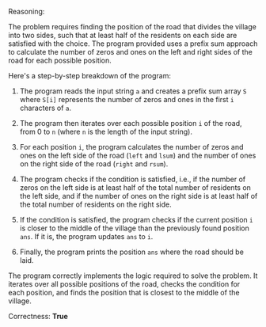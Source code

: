 Reasoning:

The problem requires finding the position of the road that divides the village into two sides, such that at least half of the residents on each side are satisfied with the choice. The program provided uses a prefix sum approach to calculate the number of zeros and ones on the left and right sides of the road for each possible position.

Here's a step-by-step breakdown of the program:

1. The program reads the input string `a` and creates a prefix sum array `S` where `S[i]` represents the number of zeros and ones in the first `i` characters of `a`.

2. The program then iterates over each possible position `i` of the road, from 0 to `n` (where `n` is the length of the input string).

3. For each position `i`, the program calculates the number of zeros and ones on the left side of the road (`left` and `lsum`) and the number of ones on the right side of the road (`right` and `rsum`).

4. The program checks if the condition is satisfied, i.e., if the number of zeros on the left side is at least half of the total number of residents on the left side, and if the number of ones on the right side is at least half of the total number of residents on the right side.

5. If the condition is satisfied, the program checks if the current position `i` is closer to the middle of the village than the previously found position `ans`. If it is, the program updates `ans` to `i`.

6. Finally, the program prints the position `ans` where the road should be laid.

The program correctly implements the logic required to solve the problem. It iterates over all possible positions of the road, checks the condition for each position, and finds the position that is closest to the middle of the village.

Correctness: **True**